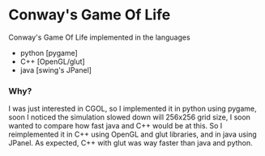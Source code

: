 Conway's Game Of Life
=====
Conway's Game Of Life implemented in the languages

 * python [pygame]
 * C++ [OpenGL/glut]
 * java [swing's JPanel]


### Why?
I was just interested in CGOL, so I implemented it in python using pygame, soon  I noticed the simulation slowed down will 256x256 grid size, I soon wanted to compare how fast java and C++ would be at this. So I reimplemented it in C++ using OpenGL and glut libraries, and in java using JPanel. As expected, C++ with glut was way faster than java and python.
